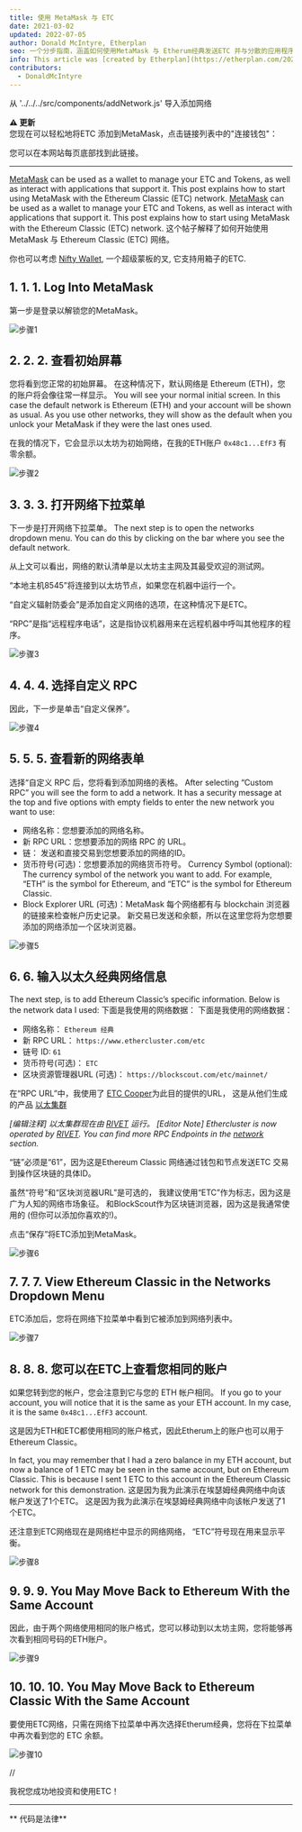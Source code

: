 ```yaml
---
title: 使用 MetaMask 与 ETC
date: 2021-03-02
updated: 2022-07-05
author: Donald McIntyre, Etherplan
seo: 一个分步指南，涵盖如何使用MetaMask 与 Etherum经典发送ETC 并与分散的应用程序交互。
info: This article was [created by Etherplan](https://etherplan.com/2021/03/02/how-to-connect-metamask-to-ethereum-classic/15512/). For more Ethereum Classic tutorials, theory, and cryptocurrency concepts, please check out [etherplan.com](https://etherplan.com). 欲了解更多Etherum Classic Tutories, they and cryptocurency concepts, 请签出 [etherplan.com](https://therplan.com)。 欲了解更多Etherum Classic Tutories, they and cryptocurency concepts, 请签出 [etherplan.com](https://therplan.com)。
contributors:
  - DonaldMcIntyre
---
```


从 '../../../src/components/addNetwork.js' 导入添加网络

**⚠️ 更新**  
您现在可以轻松地将ETC 添加到MetaMask，点击链接列表中的"连接钱包"：

<AddNetwork />

您可以在本网站每页底部找到此链接。

---

[MetaMask](https://metamask.io) can be used as a wallet to manage your ETC and Tokens, as well as interact with applications that support it. This post explains how to start using MetaMask with the Ethereum Classic (ETC) network. [MetaMask](https://metamask.io) can be used as a wallet to manage your ETC and Tokens, as well as interact with applications that support it. This post explains how to start using MetaMask with the Ethereum Classic (ETC) network. 这个帖子解释了如何开始使用 MetaMask 与 Ethereum Classic (ETC) 网络。

你也可以考虑 [Nifty Wallet](https://chrome.google.com/webstore/detail/nifty-wallet/jbdaocneiiinmjbjlgalhcelgbejmnid?ucbcb=1), 一个超级蒙板的叉, 它支持用箱子的ETC.

## 1. 1. 1. Log Into MetaMask

第一步是登录以解锁您的MetaMask。

![步骤1](./01.png)

## 2. 2. 2. 查看初始屏幕

您将看到您正常的初始屏幕。 在这种情况下，默认网络是 Ethereum (ETH)，您的账户将会像往常一样显示。 You will see your normal initial screen. In this case the default network is Ethereum (ETH) and your account will be shown as usual. As you use other networks, they will show as the default when you unlock your MetaMask if they were the last ones used.

在我的情况下，它会显示以太坊为初始网络，在我的ETH账户 `0x48c1...EfF3` 有零余额。

![步骤2](./02.png)

## 3. 3. 3. 打开网络下拉菜单

下一步是打开网络下拉菜单。 The next step is to open the networks dropdown menu. You can do this by clicking on the bar where you see the default network.

从上文可以看出，网络的默认清单是以太坊主主网及其最受欢迎的测试网。

“本地主机8545”将连接到以太坊节点，如果您在机器中运行一个。

“自定义辐射防委会”是添加自定义网络的选项，在这种情况下是ETC。

“RPC”是指“远程程序电话”，这是指协议机器用来在远程机器中呼叫其他程序的程序。

![步骤3](./03.png)

## 4. 4. 4. 选择自定义 RPC

因此，下一步是单击“自定义保养”。

![步骤4](./04.png)

## 5. 5. 5. 查看新的网络表单

选择“自定义 RPC 后，您将看到添加网络的表格。 After selecting “Custom RPC” you will see the form to add a network. It has a security message at the top and five options with empty fields to enter the new network you want to use:

- 网络名称：您想要添加的网络名称。
- 新 RPC URL：您想要添加的网络 RPC 的 URL。
- 链： 发送和直接交易到您想要添加的网络的ID。
- 货币符号(可选)：您想要添加的网络货币符号。 Currency Symbol (optional): The currency symbol of the network you want to add. For example, “ETH” is the symbol for Ethereum, and “ETC” is the symbol for Ethereum Classic.
- Block Explorer URL (可选)：MetaMask 每个网络都有与 blockchain 浏览器的链接来检查帐户历史记录。 新交易已发送和余额，所以在这里您将为您想要添加的网络添加一个区块浏览器。

![步骤5](./05.png)

## 6. 6. 输入以太久经典网络信息

The next step, is to add Ethereum Classic’s specific information. Below is the network data I used: 下面是我使用的网络数据： 下面是我使用的网络数据：

- 网络名称： `Ethereum 经典`
- 新 RPC URL： `https://www.ethercluster.com/etc`
- 链号 ID: `61`
- 货币符号(可选)： `ETC`
- 区块资源管理器URL (可选)： `https://blockscout.com/etc/mainnet/`

在“RPC URL”中，我使用了 [ETC Cooper](https://etccooperative.org/)为此目的提供的URL， 这是从他们生成的产品 [以太集群](https://ethercluster.com/)

_[编辑注释] 以太集群现在由 [RIVET](https://rivet.cloud/) 运行。 [Editor Note] Ethercluster is now operated by [RIVET](https://rivet.cloud/). You can find more RPC Endpoints in the [network](/network/endpoints) section._

“链”必须是“61”，因为这是Ethereum Classic 网络通过钱包和节点发送ETC 交易到操作区块链的具体ID。

虽然“符号”和“区块浏览器URL”是可选的， 我建议使用“ETC”作为标志，因为这是广为人知的网络市场象征。 和BlockScout作为区块链浏览器，因为这是我通常使用的 (但你可以添加你喜欢的!)。

点击“保存”将ETC添加到MetaMask。

![步骤6](./06.png)

## 7. 7. 7. View Ethereum Classic in the Networks Dropdown Menu

ETC添加后，您将在网络下拉菜单中看到它被添加到网络列表中。

![步骤7](./07.png)

## 8. 8. 8. 您可以在ETC上查看您相同的账户

如果您转到您的帐户，您会注意到它与您的 ETH 帐户相同。 If you go to your account, you will notice that it is the same as your ETH account. In my case, it is the same `0x48c1...EfF3` account.

这是因为ETH和ETC都使用相同的账户格式，因此Etherum上的账户也可以用于Ethereum Classic。

In fact, you may remember that I had a zero balance in my ETH account, but now a balance of 1 ETC may be seen in the same account, but on Ethereum Classic. This is because I sent 1 ETC to this account in the Ethereum Classic network for this demonstration. 这是因为我为此演示在埃瑟姆经典网络中向该帐户发送了1个ETC。 这是因为我为此演示在埃瑟姆经典网络中向该帐户发送了1个ETC。

还注意到ETC网络现在是网络栏中显示的网络网络， “ETC”符号现在用来显示平衡。

![步骤8](./08.png)

## 9. 9. 9. You May Move Back to Ethereum With the Same Account

因此，由于两个网络使用相同的账户格式，您可以移动到以太坊主网，您将能够再次看到相同号码的ETH账户。

![步骤9](./09.png)

## 10. 10. 10. You May Move Back to Ethereum Classic With the Same Account

要使用ETC网络，只需在网络下拉菜单中再次选择Etherum经典，您将在下拉菜单中再次看到您的 ETC 余额。

![步骤10](./10.png)

//

我祝您成功地投资和使用ETC！

---

** 代码是法律**
